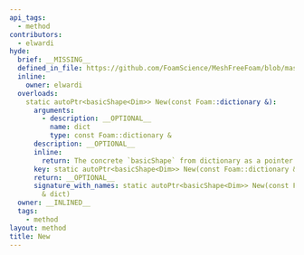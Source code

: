 ```yaml
---
api_tags:
  - method
contributors:
  - elwardi
hyde:
  brief: __MISSING__
  defined_in_file: https://github.com/FoamScience/MeshFreeFoam/blob/master/src/meshfree/shapes/basicShape/basicShape.H
  inline:
    owner: elwardi
  overloads:
    static autoPtr<basicShape<Dim>> New(const Foam::dictionary &):
      arguments:
        - description: __OPTIONAL__
          name: dict
          type: const Foam::dictionary &
      description: __OPTIONAL__
      inline:
        return: The concrete `basicShape` from dictionary as a pointer to base type
      key: static autoPtr<basicShape<Dim>> New(const Foam::dictionary &)
      return: __OPTIONAL__
      signature_with_names: static autoPtr<basicShape<Dim>> New(const Foam::dictionary
        & dict)
  owner: __INLINED__
  tags:
    - method
layout: method
title: New
---
```

